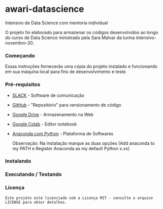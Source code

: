 # awari-datascience
Intensivo de Data Science com mentoria individual

O projeto foi elaborado para armazenar os códigos desenvolvidos ao longo do curso de Data Science ministrado pela Sara Malvar da turma intensivo-novembro-20.

### Começando
Essas instruções fornecerão uma cópia do projeto instalado e funcionando em sua máquina local para fins de desenvolvimento e teste.


### Pré-requisitos
* [SLACK](https://slack.com/intl/pt-br/) - Software de comunicação
* [GitHub](https://github.com/) - "Repositório" para versionamento de código
* [Google Drive](https://drive.google.com/) - Armazenamento na Web
* [Google Colab](https://colab.research.google.com/) - Editor notebook
* [Anaconda com Python](https://www.anaconda.com/products/individual#Downloads) - Plataforma de Softwares

	Observação: Na instalação marque as duas opções (Add anaconda to my PATH e Register Anaconda as my default Python x.xx)


### Instalando


### Executando / Testando


### Licença
	Este projeto está licenciado sob a Licença MIT - consulte o arquivo LICENSE para obter detalhes.

